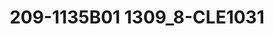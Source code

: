 ---
title: 209-1135B01 1309_8-CLE1031
image: 209-1135B01 1309_8-CLE1031.jpg
brand: thumbs
layout: vestito
---